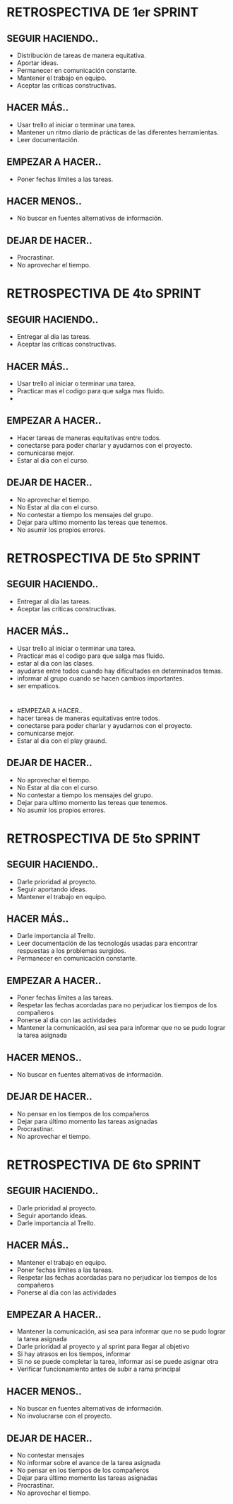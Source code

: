 # RETROSPECTIVA DE 1er SPRINT

## SEGUIR HACIENDO..

* Distribución de tareas de manera equitativa.
* Aportar ideas.
* Permanecer en comunicación constante.
* Mantener el trabajo en equipo.
* Aceptar las críticas constructivas.

## HACER MÁS..

* Usar trello al iniciar o terminar una tarea.
* Mantener un ritmo diario de prácticas de las diferentes herramientas.
* Leer documentación.

## EMPEZAR A HACER..

* Poner fechas límites a las tareas.

## HACER MENOS..

* No buscar en fuentes alternativas de información.

## DEJAR DE HACER..

* Procrastinar.
* No aprovechar el tiempo.


# RETROSPECTIVA DE 4to SPRINT

## SEGUIR HACIENDO..

* Entregar al dia las tareas.
* Aceptar las críticas constructivas.

## HACER MÁS..

* Usar trello al iniciar o terminar una tarea.
* Practicar mas el codigo para que salga mas fluido.
* 

## EMPEZAR A HACER..

* Hacer tareas de maneras equitativas entre todos. 
* conectarse para poder charlar y ayudarnos con el proyecto. 
* comunicarse mejor. 
* Estar al dia con el curso.


## DEJAR DE HACER..

* No aprovechar el tiempo.
* No Estar al dia con el curso.
* No contestar a tiempo los mensajes del grupo. 
* Dejar para ultimo momento las tereas que tenemos.
* No asumir los propios errores.


# RETROSPECTIVA DE 5to SPRINT
## SEGUIR HACIENDO..

* Entregar al dia las tareas.
* Aceptar las críticas constructivas.



## HACER MÁS..

* Usar trello al iniciar o terminar una tarea.
* Practicar mas el codigo para que salga mas fluido.
* estar al dia con las clases.
* ayudarse entre todos cuando hay dificultades en determinados temas.
* informar al grupo cuando se hacen cambios importantes.
* ser empaticos.
#
* #EMPEZAR A HACER..
* hacer tareas de maneras equitativas entre todos. 
* conectarse para poder charlar y ayudarnos con el proyecto. 
* comunicarse mejor. 
* Estar al dia con el play graund.

## DEJAR DE HACER..

* No aprovechar el tiempo.
* No Estar al dia con el curso.
* No contestar a tiempo los mensajes del grupo. 
* Dejar para ultimo momento las tereas que tenemos.
* No asumir los propios errores.


# RETROSPECTIVA DE 5to SPRINT

## SEGUIR HACIENDO..

* Darle prioridad al proyecto.
* Seguir aportando ideas.
* Mantener el trabajo en equipo.


## HACER MÁS..

* Darle importancia al Trello.
* Leer documentación de las tecnologás usadas para encontrar respuestas a los problemas surgidos.
* Permanecer en comunicación constante.

## EMPEZAR A HACER..

* Poner fechas límites a las tareas.
* Respetar las fechas acordadas para no perjudicar los tiempos de los compañeros
* Ponerse al día con las actividades
* Mantener la comunicación, asi sea para informar que no se pudo lograr la tarea asignada

## HACER MENOS..

* No buscar en fuentes alternativas de información.

## DEJAR DE HACER..

* No pensar en los tiempos de los compañeros
* Dejar para último momento las tareas asignadas
* Procrastinar.
* No aprovechar el tiempo.


# RETROSPECTIVA DE 6to SPRINT
## SEGUIR HACIENDO..
* Darle prioridad al proyecto.
* Seguir aportando ideas.
* Darle importancia al Trello.

## HACER MÁS..
* Mantener el trabajo en equipo.
* Poner fechas límites a las tareas.
* Respetar las fechas acordadas para no perjudicar los tiempos de los compañeros
* Ponerse al día con las actividades
## EMPEZAR A HACER..
* Mantener la comunicación, asi sea para informar que no se pudo lograr la tarea asignada
* Darle prioridad al proyecto y al sprint para llegar al objetivo
* Si hay atrasos en los tiempos, informar
* Si no se puede completar la tarea, informar asi se puede asignar otra
* Verificar funcionamiento antes de subir a rama principal
## HACER MENOS..
* No buscar en fuentes alternativas de información.
* No involucrarse con el proyecto.
## DEJAR DE HACER..
* No contestar mensajes
* No informar sobre el avance de la tarea asignada
* No pensar en los tiempos de los compañeros
* Dejar para último momento las tareas asignadas
* Procrastinar.
* No aprovechar el tiempo.